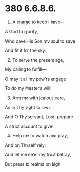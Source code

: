 # 380 6.6.8.6.

1.  A charge to keep I have—

A God to glorify,

Who gave His Son my soul to save

And fit it for the sky.

2.  To serve the present age,

My calling to fulfill—

O may it all my pow’rs engage

To do my Master’s will!

3.  Arm me with jealous care,

As in Thy sight to live;

And O Thy servant, Lord, prepare

A strict account to give!

4.  Help me to watch and pray,

And on Thyself rely;

And let me ne’er my trust betray,

But press to realms on high.

